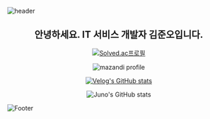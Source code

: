 ![header](https://capsule-render.vercel.app/api?type=waving&color=1E90FF&height=150&section=header&text=Juno's%20GitHub!&fontSize=90&fontColor=FFFFFF)
<div align="center">
 
 
## 안녕하세요. IT 서비스 개발자 김준오입니다.

 
[![Solved.ac프로필](http://mazassumnida.wtf/api/v2/generate_badge?boj=kjo980822)](https://solved.ac/kjo980822)  
 
 ![mazandi profile](http://mazandi.herokuapp.com/api?handle=kjo980822&theme=dark)  
 
 [![Velog's GitHub stats](https://velog-readme-stats.vercel.app/api?name=kjo980822)](https://velog.io/@kjo980822/velog)  
 
 ![Juno's GitHub stats](https://github-readme-stats.vercel.app/api?username=JayUno&show_icons=true&theme=radical)
 
 </div>

![Footer](https://capsule-render.vercel.app/api?type=waving&color=1E90FF&height=150&section=footer)
